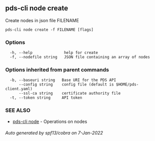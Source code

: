 ## pds-cli node create

Create nodes in json file FILENAME

```
pds-cli node create -f FILENAME [flags]
```

### Options

```
  -h, --help              help for create
  -f, --nodefile string   JSON file containing an array of nodes
```

### Options inherited from parent commands

```
  -b, --baseuri string   Base URI for the PDS API
      --config string    config file (default is $HOME/pds-client.yaml)
      --ssl-ca string    certificate authority file
  -t, --token string     API token
```

### SEE ALSO

* [pds-cli node](pds-cli_node.md)	 - Operations on nodes

###### Auto generated by spf13/cobra on 7-Jan-2022
